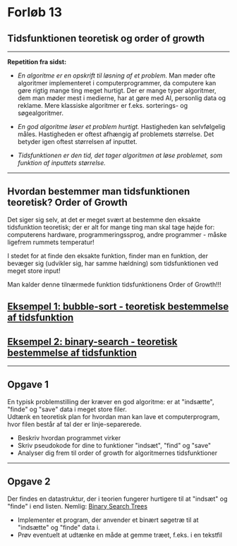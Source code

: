 # Forløb 13
## Tidsfunktionen teoretisk og order of growth

---

**Repetition fra sidst:**

- _En algoritme er en opskrift til løsning af et problem._ Man møder ofte algoritmer implementeret i computerprogrammer, da computere kan gøre rigtig mange ting meget hurtigt. Der er mange typer algoritmer, dem man møder mest i medierne, har at gøre med AI, personlig data og reklame. Mere klassiske algoritmer er f.eks. sorterings- og søgealgoritmer.

- _En god algoritme løser et problem hurtigt._ Hastigheden kan selvfølgelig måles. Hastigheden er oftest afhængig af problemets størrelse. Det betyder igen oftest størrelsen af inputtet.

- _Tidsfunktionen er den tid, det tager algoritmen at løse problemet, som funktion af inputtets størrelse._

---

## Hvordan bestemmer man tidsfunktionen teoretisk? Order of Growth

Det siger sig selv, at det er meget svært at bestemme den eksakte tidsfunktion teoretisk; der er alt for mange ting man skal tage højde for: computerens hardware, programmeringssprog, andre programmer - måske ligefrem rummets temperatur!

I stedet for at finde den eksakte funktion, finder man en funktion, der bevæger sig (udvikler sig, har samme hældning) som tidsfunktionen ved meget store input!

Man kalder denne tilnærmede funktion tidsfunktionens Order of Growth!!!

## [Eksempel 1: bubble-sort - teoretisk bestemmelse af tidsfunktion](eksempel1.md)

## [Eksempel 2: binary-search - teoretisk bestemmelse af tidsfunktion](eksempel2.md)

---

## Opgave 1

En typisk problemstilling der kræver en god algoritme: er at "indsætte", "finde" og "save" data i meget store filer.  
Udtænk en teoretisk plan for hvordan man kan lave et computerprogram, hvor filen består af tal der er linje-separerede.

- Beskriv hvordan programmet virker
- Skriv pseudokode for dine to funktioner "indsæt", "find" og "save"
- Analyser dig frem til order of growth for algoritmernes tidsfunktioner

---

## Opgave 2

Der findes en datastruktur, der i teorien fungerer hurtigere til at "indsæt" og "finde" i end listen.
Nemlig: [Binary Search Trees](https://www.baeldung.com/cs/binary-search-trees)

- Implementer et program, der anvender et binært søgetræ til at "indsætte" og "finde" data i.
- Prøv eventuelt at udtænke en måde at gemme træet, f.eks. i en tekstfil
